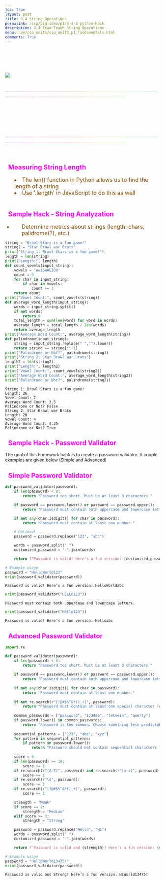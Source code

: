 ```yaml
---
toc: True
layout: post
title: 3.4 String Operations
permalink: /csp/big-idea/p1/3-4-3-python-hack
description: 3.4 Team Teach String Operations
menu: nav/csp_units/csp_unit3_p1_fundamentals.html
comments: True
---
```


<html>
    <style>
        @keyframes bounce {
            0%, 20%, 50%, 80%, 100% {
                transform: translateY(0);
            }
            10%, 30%, 60%, 90% {
                transform: translateY(-30px);
            }
            40%, 70% {
                transform: translateY(-15px);
            }
        }
        @keyframes bounce2 {
            /* bounce */
            0%, 20%, 50%, 80%, 100% {
                transform: translateY(0);
            }
            10%, 30%, 60%, 90% {
                transform: translateY(-30px);
            }
            40%, 70% {
                transform: translateY(-15px);
            }
            /* flips */
            0%, 25% {
                transform: rotateZ(0deg);
            }
            25%, 50% {
                transform: rotateY(180deg);
            }
            50%, 75% {
                transform: rotateZ(180deg);
            }
            75%, 100% {
                transform: rotateY(0deg);
            }
        }
        h2{
            color: #ffd9d9;
        }
    </style>
    <br>
    <br>
    <br>
    <br>
    <br>
    <img style="animation: bounce2 3s ease infinite; max-width: 25%; filter: saturate(200%);" src="{{site.baseurl}}/images/p1group1images/img3.png">
    <br>
    <br>
    <p style="animation: bounce 3s ease infinite; background: linear-gradient(to right, #C9B1FF, #FFCAF2, #FFB2B1, #FFF3AD, #BCFFBC, #A2EDFF);-webkit-text-fill-color: transparent; -webkit-background-clip: text;"> ____________________________________________________________________________________________________________________________________________</p>
</html>

<html>
    <style>
        @keyframes bounce {
            0%, 20%, 50%, 80%, 100% {
                transform: translateY(0);
            }
            10%, 30%, 60%, 90% {
                transform: translateY(-30px);
            }
            40%, 70% {
                transform: translateY(-15px);
            }
        }
        @keyframes bounce2 {
            /* bounce */
            0%, 20%, 50%, 80%, 100% {
                transform: translateY(0);
            }
            10%, 30%, 60%, 90% {
                transform: translateY(-30px);
            }
            40%, 70% {
                transform: translateY(-15px);
            }
            /* flips */
            0%, 25% {
                transform: rotateZ(0deg);
            }
            25%, 50% {
                transform: rotateY(180deg);
            }
            50%, 75% {
                transform: rotateZ(180deg);
            }
            75%, 100% {
                transform: rotateY(0deg);
            }
        }
        h2{
            color: #ffd9d9;
        }
    </style>
    <br>
    <br>
    <br>
    <br>
    <br>
    <p style="animation: bounce 3s ease infinite; background: linear-gradient(to right, #C9B1FF, #FFCAF2, #FFB2B1, #FFF3AD, #BCFFBC, #A2EDFF);-webkit-text-fill-color: transparent; -webkit-background-clip: text;"> ____________________________________________________________________________________________________________________________________________</p>
</html>

<html>
    <body>
        <br>
        <h2>Measuring String Length</h2>
        <li>The len() function in Python allows us to find the length of a string</li>
        <li>Use '.length' in JavaScript to do this as well</li>
        <br>
    </body>
    <style>
        h1 {
            color: #ff00fb;
            padding-left: 10px;
        }
        h2 {
            color: #ff00fb;
            padding-left: 10px;
        }
        div {
            background-color: #33c9ff;
            border-radius: 10px;
        }
        li {
            color: #864d00;
            padding-left: 30px;
            font-size: 18px;
        }
    </style>
</html>

## Sample Hack - String Analyzation
- Determine metrics about strings (length, chars, palidrome(?), etc.)


```python
string = "Brawl Stars is a fun game!"
string2 = "Star Brawl war Brats"
print("String 1: Brawl Stars is a fun game!")
length = len(string)
print("Length:", length)
def count_vowels(input_string):
    vowels = 'aeiouAEIOU'
    count = 0
    for char in input_string:
        if char in vowels:
            count += 1
    return count
print("Vowel Count:", count_vowels(string))
def average_word_length(input_string):
    words = input_string.split()
    if not words:
        return 0
    total_length = sum(len(word) for word in words)
    average_length = total_length / len(words)
    return average_length
print("Average Word Count:", average_word_length(string))
def palindrome(input_string):
    string = input_string.replace(" ","").lower()
    return string == string[::-1]
print("Palindrome or Not?", palindrome(string))
print("String 2: Star Brawl war Brats")
length2 = len(string2)
print("Length:", length2)
print("Vowel Count:", count_vowels(string2))
print("Average Word Count:", average_word_length(string2))
print("Palindrome or Not?", palindrome(string2))
```

    String 1: Brawl Stars is a fun game!
    Length: 26
    Vowel Count: 7
    Average Word Count: 3.5
    Palindrome or Not? False
    String 2: Star Brawl war Brats
    Length: 20
    Vowel Count: 4
    Average Word Count: 4.25
    Palindrome or Not? True


## Sample Hack - Password Validator

The goal of this homework hack is to create a password validator. A couple examples are given below (Simple and Advanced)

## Simple Password Validator


```python
def password_validator(password):
    if len(password) < 8:
        return "Password too short. Must be at least 8 characters."

    if password == password.lower() or password == password.upper():
        return "Password must contain both uppercase and lowercase letters."

    if not any(char.isdigit() for char in password):
        return "Password must contain at least one number."

    # Optional
    password = password.replace("123", "abc")

    words = password.split(" ")
    customized_password = "-".join(words)

    return f"Password is valid! Here’s a fun version: {customized_password}"

# Example usage
password = "HelloWorld123"
print(password_validator(password))

```

    Password is valid! Here’s a fun version: HelloWorldabc



```python
print(password_validator("HELLO123"))
```

    Password must contain both uppercase and lowercase letters.



```python
print(password_validator("Hello123"))
```

    Password is valid! Here’s a fun version: Helloabc


## Advanced Password Validator


```python
import re

def password_validator(password):
    if len(password) < 8:
        return "Password too short. Must be at least 8 characters."
    
    if password == password.lower() or password == password.upper():
        return "Password must contain both uppercase and lowercase letters."
    
    if not any(char.isdigit() for char in password):
        return "Password must contain at least one number."
    
    if not re.search(r"[!@#$%^&*()_+]", password):
        return "Password must contain at least one special character (e.g. !, @, #, etc.)"
    
    common_passwords = ["password", "123456", "letmein", "qwerty"]
    if password.lower() in common_passwords:
        return "Password is too common. Choose something less predictable."
    
    sequential_patterns = ["123", "abc", "xyz"]
    for pattern in sequential_patterns:
        if pattern in password.lower():
            return "Password should not contain sequential characters like '123' or 'abc'."
    
    score = 0
    if len(password) >= 10:
        score += 1
    if re.search(r"[A-Z]", password) and re.search(r"[a-z]", password):
        score += 1
    if re.search(r"\d", password):
        score += 1
    if re.search(r"[!@#$%^&*()_+]", password):
        score += 1

    strength = "Weak"
    if score == 2:
        strength = "Medium"
    elif score >= 3:
        strength = "Strong"

    password = password.replace("Hello", "Hi")
    words = password.split(" ")
    customized_password = "-".join(words)

    return f"Password is valid and {strength}! Here’s a fun version: {customized_password}"

# Example usage
password = "HelloWorld13475!"
print(password_validator(password))


```

    Password is valid and Strong! Here’s a fun version: HiWorld13475!

